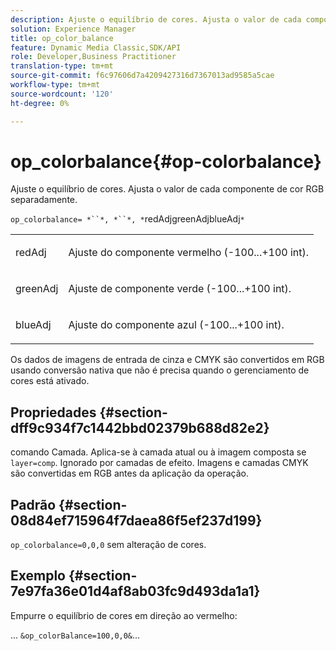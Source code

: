 ```yaml
---
description: Ajuste o equilíbrio de cores. Ajusta o valor de cada componente de cor RGB separadamente.
solution: Experience Manager
title: op_color_balance
feature: Dynamic Media Classic,SDK/API
role: Developer,Business Practitioner
translation-type: tm+mt
source-git-commit: f6c97606d7a4209427316d7367013ad9585a5cae
workflow-type: tm+mt
source-wordcount: '120'
ht-degree: 0%

---
```



# op_colorbalance{#op-colorbalance}

Ajuste o equilíbrio de cores. Ajusta o valor de cada componente de cor RGB separadamente.

`op_colorbalance= *``*, *``*, *`redAdjgreenAdjblueAdj`*`

<table id="simpletable_BBDAA6FE9A0E48E3BD8304BDED776713"> 
 <tr class="strow"> 
  <td class="stentry"> <p><span class="varname"> redAdj</span> </p></td> 
  <td class="stentry"> <p>Ajuste do componente vermelho (-100...+100 int). </p></td> 
 </tr> 
 <tr class="strow"> 
  <td class="stentry"> <p><span class="varname"> greenAdj</span> </p></td> 
  <td class="stentry"> <p>Ajuste de componente verde (-100...+100 int). </p></td> 
 </tr> 
 <tr class="strow"> 
  <td class="stentry"> <p><span class="varname"> blueAdj</span> </p></td> 
  <td class="stentry"> <p>Ajuste do componente azul (-100...+100 int). </p></td> 
 </tr> 
</table>

Os dados de imagens de entrada de cinza e CMYK são convertidos em RGB usando conversão nativa que não é precisa quando o gerenciamento de cores está ativado.

## Propriedades {#section-dff9c934f7c1442bbd02379b688d82e2}

comando Camada. Aplica-se à camada atual ou à imagem composta se `layer=comp`. Ignorado por camadas de efeito. Imagens e camadas CMYK são convertidas em RGB antes da aplicação da operação.

## Padrão {#section-08d84ef715964f7daea86f5ef237d199}

`op_colorbalance=0,0,0` sem alteração de cores.

## Exemplo {#section-7e97fa36e01d4af8ab03fc9d493da1a1}

Empurre o equilíbrio de cores em direção ao vermelho:

... `&op_colorBalance=100,0,0&`...
